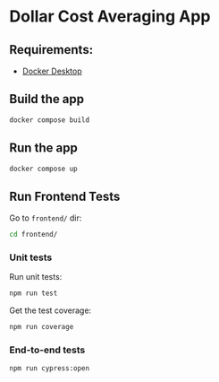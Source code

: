 # Dollar Cost Averaging App

## Requirements:

- [Docker Desktop](https://docs.docker.com/get-docker/)

## Build the app

```bash
docker compose build
```

## Run the app

```bash
docker compose up
```

## Run Frontend Tests

Go to `frontend/` dir:

```bash
cd frontend/
```

### Unit tests

Run unit tests:

```bash
npm run test
```

Get the test coverage:

```bash
npm run coverage
```

### End-to-end tests

```bash
npm run cypress:open
```

